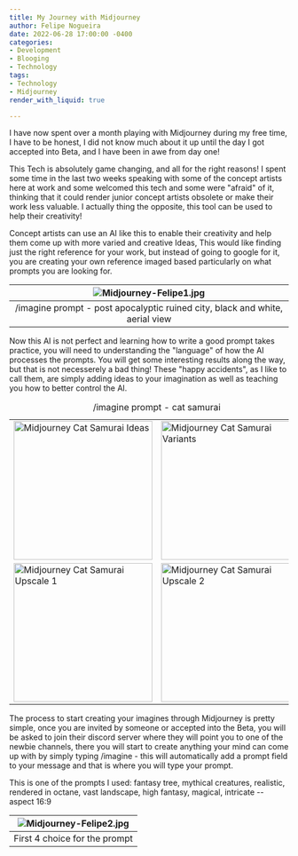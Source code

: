```yaml
---
title: My Journey with Midjourney
author: Felipe Nogueira
date: 2022-06-28 17:00:00 -0400
categories:
- Development
- Blooging
- Technology
tags:
- Technology
- Midjourney
render_with_liquid: true

---
```

I have now spent over a month playing with Midjourney during my free time, I have to be honest, I did not know much about it up until the day I got accepted into Beta, and I have been in awe from day one!

This Tech is absolutely game changing, and all for the right reasons! I spent some time in the last two weeks speaking with some of the concept artists here at work and some welcomed this tech and some were "afraid" of it, thinking that it could render junior concept artists obsolete or make their work less valuable. I actually thing the opposite, this tool can be used to help their creativity!

Concept artists can use an AI like this to enable their creativity and help them come up with more varied and creative Ideas, This would like finding just the right reference for your work, but instead of going to google for it, you are creating your own reference imaged based particularly on what  prompts you are looking for.

| ![Midjourney-Felipe1.jpg](https://res.cloudinary.com/felipenogueira3d-cloud/image/upload/v1656390414/midjourney-city.png "Midjourney City") |
|:--:|
| /imagine prompt - post apocalyptic ruined city, black and white, aerial view |

Now this AI is not perfect and learning how to write a good prompt takes practice, you will need to understanding the "language" of how the AI processes the prompts. You will get some interesting results along the way, but that is not necesserely a bad thing! These "happy accidents", as I like to call them, are simply adding ideas to your imagination as well as teaching you how to better control the AI.

<center>
<table>
  <caption style="text-align:center">/imagine prompt - cat samurai</caption>
<tbody>
	<tr>
		<td>
      		<img src="https://res.cloudinary.com/felipenogueira3d-cloud/image/upload/v1656392589/midjourney-cat-samurai-options.png" 
                 title="Midjourney Cat Samurai Ideas" 
                 width="250"/>
      	</td>
		<td>
          <img src="https://res.cloudinary.com/felipenogueira3d-cloud/image/upload/v1656391291/midjourney-cat-samurai-variants.png" 
               title="Midjourney Cat Samurai Variants" 
               width="250"/>
     	</td>
	</tr>
	<tr>
		<td>
      		<img src="https://res.cloudinary.com/felipenogueira3d-cloud/image/upload/v1656391291/midjourney-cat-samurai-updscale1.png" 
                 title="Midjourney Cat Samurai Upscale 1" 
                 width="250"/>
      	</td>
		<td>
          <img src="https://res.cloudinary.com/felipenogueira3d-cloud/image/upload/v1656391291/midjourney-cat-samurai-updscale2.png" 
               title="Midjourney Cat Samurai Upscale 2" 
               width="250"/>
     	</td>
	</tr>
</tbody>
</table>
</center>

The process to start creating your imagines through Midjourney is pretty simple, once you are invited by someone or accepted into the Beta, you will be asked to join their discord server where they will point you to one of the newbie channels, there you will start to create anything your mind can come up with by simply typing /imagine - this will automatically add a prompt field to your message and that is where you will type your prompt.

This is one of the prompts I used: fantasy tree, mythical creatures, realistic, rendered in octane, vast landscape, high fantasy, magical, intricate -- aspect 16:9

| ![Midjourney-Felipe2.jpg](https://res.cloudinary.com/felipenogueira3d-cloud/image/upload/v1656395271/midjourney-fantasy-tree-ideas.png "Midjourney Fantasy Tree Brain Storming") |
|:--:|
| First 4 choice for the prompt |
